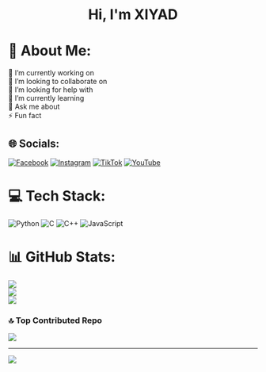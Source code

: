 <h1 align="center">Hi, I'm XIYAD</h1>

# 💫 About Me:

🔭 I’m currently working on<br>👯 I’m looking to collaborate on<br>🤝 I’m looking for help with<br>🌱 I’m currently learning<br>💬 Ask me about<br>⚡ Fun fact

## 🌐 Socials:

[![Facebook](https://img.shields.io/badge/Facebook-%231877F2.svg?logo=Facebook&logoColor=white)](https://facebook.com/Xiyad.404,XD) [![Instagram](https://img.shields.io/badge/Instagram-%23E4405F.svg?logo=Instagram&logoColor=white)](https://instagram.com/xiyad420) [![TikTok](https://img.shields.io/badge/TikTok-%23000000.svg?logo=TikTok&logoColor=white)](https://tiktok.com/@xiyad.00) [![YouTube](https://img.shields.io/badge/YouTube-%23FF0000.svg?logo=YouTube&logoColor=white)](https://youtube.com/@rxgaming_riyad2365) 

# 💻 Tech Stack:

![Python](https://img.shields.io/badge/python-3670A0?style=plastic&logo=python&logoColor=ffdd54) ![C](https://img.shields.io/badge/c-%2300599C.svg?style=plastic&logo=c&logoColor=white) ![C++](https://img.shields.io/badge/c++-%2300599C.svg?style=plastic&logo=c%2B%2B&logoColor=white) ![JavaScript](https://img.shields.io/badge/javascript-%23323330.svg?style=plastic&logo=javascript&logoColor=%23F7DF1E)

# 📊 GitHub Stats:

![](https://github-readme-stats.vercel.app/api?username=Xiyad69&theme=dark&hide_border=false&include_all_commits=true&count_private=true)<br/>
![](https://github-readme-streak-stats.herokuapp.com/?user=Xiyad69&theme=dark&hide_border=false)<br/>
![](https://github-readme-stats.vercel.app/api/top-langs/?username=Xiyad69&theme=dark&hide_border=false&include_all_commits=true&count_private=true&layout=compact)

### 🔝 Top Contributed Repo

![](https://github-contributor-stats.vercel.app/api?username=Xiyad69&limit=5&theme=radical&combine_all_yearly_contributions=true)

---
[![](https://visitcount.itsvg.in/api?id=Xiyad69&icon=0&color=0)](https://visitcount.itsvg.in)

<!-- Proudly created with GPRM ( https://gprm.itsvg.in ) -->
